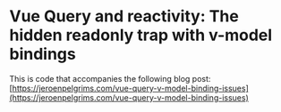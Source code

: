 # Vue Query and reactivity: The hidden readonly trap with v-model bindings

This is code that accompanies the following blog post:  
[https://jeroenpelgrims.com/vue-query-v-model-binding-issues](https://jeroenpelgrims.com/vue-query-v-model-binding-issues)